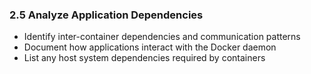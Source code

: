 ### 2.5 Analyze Application Dependencies
- Identify inter-container dependencies and communication patterns
- Document how applications interact with the Docker daemon
- List any host system dependencies required by containers
